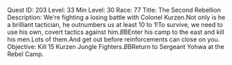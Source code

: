 Quest ID: 203
Level: 33
Min Level: 30
Race: 77
Title: The Second Rebellion
Description: We're fighting a losing battle with Colonel Kurzen.Not only is he a brilliant tactician, he outnumbers us at least 10 to 1!To survive, we need to use his own, covert tactics against him.$B$BEnter his camp to the east and kill his men.Lots of them.And get out before reinforcements can close on you.
Objective: Kill 15 Kurzen Jungle Fighters.$B$BReturn to Sergeant Yohwa at the Rebel Camp.
